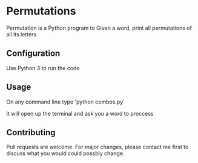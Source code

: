 # Permutations

Permutation is a Python program to Given a word, print all permutations of all its letters

## Configuration

Use Python 3 to run the code


## Usage

On any command line type 'python combos.py'

It will open up the terminal and ask you a word to proccess


## Contributing
Pull requests are welcome. For major changes, please contact me first to discuss what you would could possbly change.